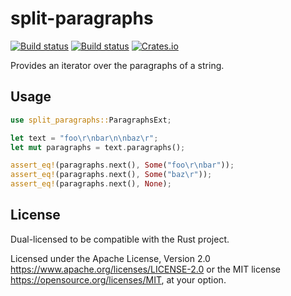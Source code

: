 # split-paragraphs

[![Build status](https://github.com/lubomirkurcak/split-paragraphs/workflows/tests/badge.svg)](https://github.com/lubomirkurcak/split-paragraphs/actions)
[![Build status](https://github.com/lubomirkurcak/split-paragraphs/workflows/no_std_build/badge.svg)](https://github.com/lubomirkurcak/split-paragraphs/actions)
[![Crates.io](https://img.shields.io/crates/v/split-paragraphs.svg)](https://crates.io/crates/split-paragraphs)

Provides an iterator over the paragraphs of a string.

## Usage
```rust
use split_paragraphs::ParagraphsExt;

let text = "foo\r\nbar\n\nbaz\r";
let mut paragraphs = text.paragraphs();

assert_eq!(paragraphs.next(), Some("foo\r\nbar"));
assert_eq!(paragraphs.next(), Some("baz\r"));
assert_eq!(paragraphs.next(), None);
```

## License

Dual-licensed to be compatible with the Rust project.

Licensed under the Apache License, Version 2.0
https://www.apache.org/licenses/LICENSE-2.0 or the MIT license
https://opensource.org/licenses/MIT, at your
option.
